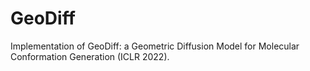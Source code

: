# GeoDiff
Implementation of GeoDiff: a Geometric Diffusion Model for Molecular Conformation Generation (ICLR 2022).
